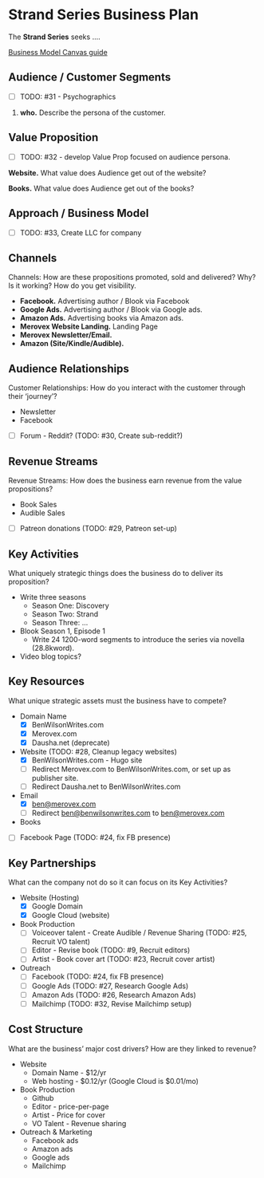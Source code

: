 # Strand Series Business Plan

The **Strand Series** seeks ....

[Business Model Canvas guide](https://www.alexandercowan.com/business-model-canvas-templates/)

## Audience / Customer Segments

- [ ] TODO: #31 - Psychographics
<!-- Customer Segments: Who are the customers? What do they think? See? Feel? Do? -->

1. **who.** Describe the persona of the customer.

## Value Proposition

- [ ] TODO: #32 - develop Value Prop focused on audience persona.

**Website.** What value does Audience get out of the website?

**Books.** What value does Audience get out of the books?

## Approach / Business Model

- [ ] TODO: #33, Create LLC for company

## Channels

Channels: How are these propositions promoted, sold and delivered? Why? Is it working? How do you get visibility.

* **Facebook.** Advertising author / Blook via Facebook
* **Google Ads.** Advertising author / Blook via Google ads.
* **Amazon Ads.** Advertising books via Amazon ads.
* **Merovex Website Landing.** Landing Page
* **Merovex Newsletter/Email.**
* **Amazon (Site/Kindle/Audible).**

## Audience Relationships

Customer Relationships: How do you interact with the customer through their ‘journey’?

* Newsletter
* Facebook
* [ ] Forum - Reddit? (TODO: #30, Create sub-reddit?)

## Revenue Streams

Revenue Streams: How does the business earn revenue from the value propositions?

* Book Sales
* Audible Sales
* [ ] Patreon donations (TODO: #29, Patreon set-up)

## Key Activities

What uniquely strategic things does the business do to deliver its proposition?

* Write three seasons
  - Season One: Discovery
  - Season Two: Strand
  - Season Three: ...
* Blook Season 1, Episode 1
  - Write 24 1200-word segments to introduce the series via novella (28.8kword).
* Video blog topics?

## Key Resources

What unique strategic assets must the business have to compete?

* Domain Name
  - [x] BenWilsonWrites.com
  - [x] Merovex.com
  - [x] Dausha.net (deprecate)
* Website (TODO: #28, Cleanup legacy websites)
  - [x] BenWilsonWrites.com - Hugo site
  - [ ] Redirect Merovex.com to BenWilsonWrites.com, or set up as publisher site.
  - [ ] Redirect Dausha.net to BenWilsonWrites.com
* Email
  - [x] ben@merovex.com
  - [ ] Redirect ben@benwilsonwrites.com to ben@merovex.com
* Books
* [ ] Facebook Page (TODO: #24, fix FB presence)

## Key Partnerships

What can the company not do so it can focus on its Key Activities?

* Website (Hosting)
  - [x] Google Domain
  - [x] Google Cloud (website)
* Book Production
  - [ ] Voiceover talent - Create Audible / Revenue Sharing (TODO: #25, Recruit VO talent)
  - [ ] Editor - Revise book (TODO: #9, Recruit editors)
  - [ ] Artist - Book cover art (TODO: #23, Recruit cover artist)
* Outreach
  - [ ] Facebook (TODO: #24, fix FB presence)
  - [ ] Google Ads (TODO: #27, Research Google Ads)
  - [ ] Amazon Ads (TODO: #26, Research Amazon Ads)
  - [ ] Mailchimp (TODO: #32, Revise Mailchimp setup)

## Cost Structure

What are the business’ major cost drivers? How are they linked to revenue?

* Website
  - Domain Name - $12/yr
  - Web hosting - $0.12/yr (Google Cloud is $0.01/mo)
* Book Production
  * Github
  * Editor - price-per-page
  * Artist - Price for cover
  * VO Talent - Revenue sharing
* Outreach & Marketing
  * Facebook ads
  * Amazon ads
  * Google ads
  * Mailchimp
